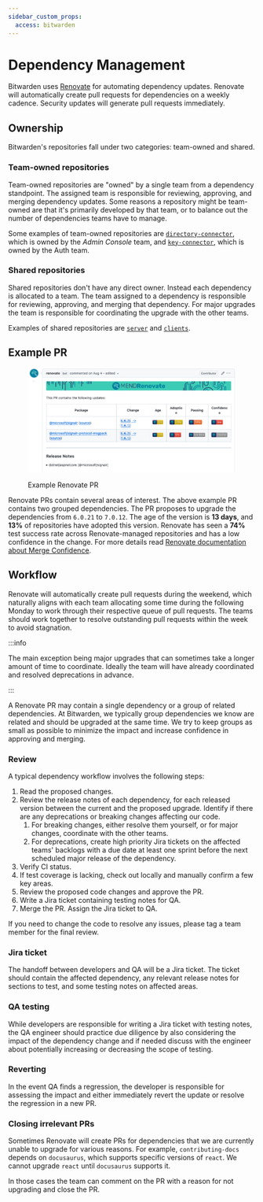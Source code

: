 ```yaml
---
sidebar_custom_props:
  access: bitwarden
---
```


# Dependency Management

Bitwarden uses [Renovate](https://www.mend.io/renovate/) for automating dependency updates. Renovate
will automatically create pull requests for dependencies on a weekly cadence. Security updates will
generate pull requests immediately.

## Ownership

Bitwarden's repositories fall under two categories: team-owned and shared.

### Team-owned repositories

Team-owned repositories are "owned" by a single team from a dependency standpoint. The assigned team
is responsible for reviewing, approving, and merging dependency updates. Some reasons a repository
might be team-owned are that it's primarily developed by that team, or to balance out the number of
dependencies teams have to manage.

Some examples of team-owned repositories are [`directory-connector`][dc], which is owned by the
_Admin Console_ team, and [`key-connector`][kc], which is owned by the Auth team.

### Shared repositories

Shared repositories don't have any direct owner. Instead each dependency is allocated to a team. The
team assigned to a dependency is responsible for reviewing, approving, and merging that dependency.
For major upgrades the team is responsible for coordinating the upgrade with the other teams.

Examples of shared repositories are [`server`][server] and [`clients`][clients].

## Example PR

<figure>

![Screenshot of a  Renovate PR](./renovate-pr.png)

<figcaption>Example Renovate PR</figcaption>

</figure>

Renovate PRs contain several areas of interest. The above example PR contains two grouped
dependencies. The PR proposes to upgrade the dependencies from `6.0.21` to `7.0.12`. The age of the
version is **13 days**, and **13%** of repositories have adopted this version. Renovate has seen a
**74%** test success rate across Renovate-managed repositories and has a low confidence in the
change. For more details read
[Renovate documentation about Merge Confidence](https://docs.renovatebot.com/merge-confidence/).

## Workflow

Renovate will automatically create pull requests during the weekend, which naturally aligns with
each team allocating some time during the following Monday to work through their respective queue of
pull requests. The teams should work together to resolve outstanding pull requests within the week
to avoid stagnation.

:::info

The main exception being major upgrades that can sometimes take a longer amount of time to
coordinate. Ideally the team will have already coordinated and resolved deprecations in advance.

:::

A Renovate PR may contain a single dependency or a group of related dependencies. At Bitwarden, we
typically group dependencies we know are related and should be upgraded at the same time. We try to
keep groups as small as possible to minimize the impact and increase confidence in approving and
merging.

### Review

A typical dependency workflow involves the following steps:

1. Read the proposed changes.
2. Review the release notes of each dependency, for each released version between the current and
   the proposed upgrade. Identify if there are any deprecations or breaking changes affecting our
   code.
   1. For breaking changes, either resolve them yourself, or for major changes, coordinate with the
      other teams.
   2. For deprecations, create high priority Jira tickets on the affected teams' backlogs with a due
      date at least one sprint before the next scheduled major release of the dependency.
3. Verify CI status.
4. If test coverage is lacking, check out locally and manually confirm a few key areas.
5. Review the proposed code changes and approve the PR.
6. Write a Jira ticket containing testing notes for QA.
7. Merge the PR. Assign the Jira ticket to QA.

If you need to change the code to resolve any issues, please tag a team member for the final review.

### Jira ticket

The handoff between developers and QA will be a Jira ticket. The ticket should contain the affected
dependency, any relevant release notes for sections to test, and some testing notes on affected
areas.

### QA testing

While developers are responsible for writing a Jira ticket with testing notes, the QA engineer
should practice due diligence by also considering the impact of the dependency change and if needed
discuss with the engineer about potentially increasing or decreasing the scope of testing.

### Reverting

In the event QA finds a regression, the developer is responsible for assessing the impact and either
immediately revert the update or resolve the regression in a new PR.

### Closing irrelevant PRs

Sometimes Renovate will create PRs for dependencies that we are currently unable to upgrade for
various reasons. For example, `contributing-docs` depends on `docusaurus`, which supports specific
versions of `react`. We cannot upgrade `react` until `docusaurus` supports it.

In those cases the team can comment on the PR with a reason for not upgrading and close the PR.

[dc]: https://github.com/bitwarden/directory-connector
[kc]: https://github.com/bitwarden/key-connector/
[server]: https://github.com/bitwarden/server/
[clients]: https://github.com/bitwarden/clients/
